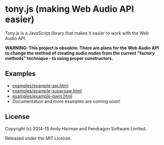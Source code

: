 # tony.js (making Web Audio API easier) #

Tony.js is a JavaScript library that makes it easier to work with the Web Audio API.

**WARNING: This project is obsolete. There are plans for the Web Audio API to change the method of creating audio nodes from the current "factory methods" technique - to using proper constructors.**

## Examples

* [examples/example-api.html](http://htmlpreview.github.com/?https://github.com/pendragon-andyh/tony.js/blob/master/examples/example-api.html)
* [examples/example-supersaw.html](http://htmlpreview.github.com/?https://github.com/pendragon-andyh/tony.js/blob/master/examples/example-supersaw.html)
* [examples/example-pwm.html](http://htmlpreview.github.com/?https://github.com/pendragon-andyh/tony.js/blob/master/examples/example-pwm.html)
* Documentation and more examples are coming soon!

## License

Copyright (c) 2014-15 Andy Harman and Pendragon Software Limited.

Released under the MIT License.